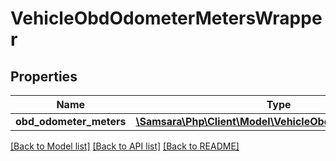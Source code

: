 # VehicleObdOdometerMetersWrapper

## Properties
Name | Type | Description | Notes
------------ | ------------- | ------------- | -------------
**obd_odometer_meters** | [**\Samsara\Php\Client\Model\VehicleObdOdometerMeters[]**](VehicleObdOdometerMeters.md) |  | [optional] 

[[Back to Model list]](../README.md#documentation-for-models) [[Back to API list]](../README.md#documentation-for-api-endpoints) [[Back to README]](../README.md)


